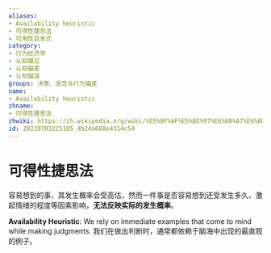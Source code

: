 ```yaml
---
aliases:
- Availability heuristic
- 可得性捷思法
- 可用性启发式
category:
- 行为经济学
- 认知偏见
- 认知偏差
- 认知偏误
groups: 决策、信念与行为偏差
name:
- Availability heuristic
zhname:
- 可得性捷思法
zhwiki: https://zh.wikipedia.org/wiki/%E5%8F%AF%E5%BE%97%E6%80%A7%E6%8D%B7%E6%80%9D%E6%B3%95
id: 20220703225105_db24a688e4314c54
---
```


# 可得性捷思法

容易想到的事，其发生概率会受高估，然而一件事是否容易想到还受发生多久、激起情绪的程度等因素影响，**无法反映实际的发生概率**。

**Availability Heuristic**: We rely on immediate examples that come to mind while making judgments.
我们在做出判断时，通常都依赖于脑海中出现的最直观的例子。